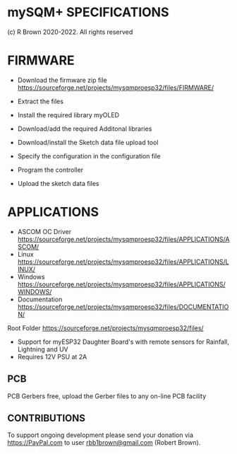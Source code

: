 # mySQM+ SPECIFICATIONS
(c) R Brown 2020-2022. All rights reserved  


# FIRMWARE
 - Download the firmware zip file
   https://sourceforge.net/projects/mysqmproesp32/files/FIRMWARE/

 - Extract the files
 - Install the required library myOLED
 - Download/add the required Additonal libraries
 - Download/install the Sketch data file upload tool
 - Specify the configuration in the configuration file
 - Program the controller
 - Upload the sketch data files


# APPLICATIONS
 - ASCOM OC Driver 
  https://sourceforge.net/projects/mysqmproesp32/files/APPLICATIONS/ASCOM/
 - Linux 
  https://sourceforge.net/projects/mysqmproesp32/files/APPLICATIONS/LINUX/
 - Windows
  https://sourceforge.net/projects/mysqmproesp32/files/APPLICATIONS/WINDOWS/
  - Documentation
  https://sourceforge.net/projects/mysqmproesp32/files/DOCUMENTATION/

Root Folder 
https://sourceforge.net/projects/mysqmproesp32/files/





 - Support for myESP32 Daughter Board's with remote sensors for Rainfall, Lightning and UV
 - Requires 12V PSU at 2A

## PCB
PCB Gerbers free, upload the Gerber files to any on-line PCB facility

## CONTRIBUTIONS
To support ongoing development please send your donation via https://PayPal.com to user rbb1brown@gmail.com (Robert Brown). 
